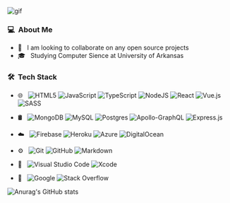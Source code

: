  ![gif](https://media1.giphy.com/media/toXKzaJP3WIgM/giphy.gif?cid=ecf05e47zj9dihbhbieo6fnim8r5vtrt5wv8so8t7srp1twn&rid=giphy.gif&ct=g)
### 💻 &nbsp;About Me 

- 👯 &nbsp; I am looking to collaborate on any open source projects
- 🎓 &nbsp; Studying Computer Sience at University of Arkansas


### 🛠 &nbsp;Tech Stack

- 🌐 &nbsp;
  ![HTML5](https://img.shields.io/badge/HTML_&_CSS-%23E34F26.svg?style=flat&logo=html5&logoColor=white)
  ![JavaScript](https://img.shields.io/badge/JavaScript-%23323330.svg?style=flat&logo=javascript&logoColor=%23F7DF1E)
  ![TypeScript](https://img.shields.io/badge/TypeScript-%23007ACC.svg?style=flat&logo=typescript&logoColor=white)
  ![NodeJS](https://img.shields.io/badge/Node.js-%2343853D.svg?style=flat&logo=node.js&logoColor=white)
  ![React](https://img.shields.io/badge/React-%2320232a.svg?style=flat&logo=react&logoColor=%2361DAFB)
  ![Vue.js](https://img.shields.io/badge/Vue.js-%2335495e.svg?style=flat&logo=vuedotjs&logoColor=%234FC08D)
  ![SASS](https://img.shields.io/badge/SASS-hotpink.svg?style=flat&logo=SASS&logoColor=white)
- 🛢 &nbsp;
  ![MongoDB](https://img.shields.io/badge/MongoDB-%234ea94b.svg?style=flat&logo=mongodb&logoColor=white)
  ![MySQL](https://img.shields.io/badge/MySQL-%2300f.svg?style=flat&logo=mysql&logoColor=white)
  ![Postgres](https://img.shields.io/badge/Postgres-%23316192.svg?style=flat&logo=postgresql&logoColor=white)
  ![Apollo-GraphQL](https://img.shields.io/badge/-ApolloGraphQL-311C87?style=flat&logo=apollo-graphql)
  ![Express.js](https://img.shields.io/badge/Express-%23404d59.svg?style=flat&logo=express&logoColor=%2361DAFB)

- ☁️ &nbsp;
  ![Firebase](https://img.shields.io/badge/Firebase-%23039BE5.svg?style=flat&logo=firebase)
  ![Heroku](https://img.shields.io/badge/heroku-%23430098.svg?style=flat&logo=heroku&logoColor=white)
  ![Azure](https://img.shields.io/badge/Azure-%230072C6.svg?style=flat&logo=azure-devops&logoColor=white)
  ![DigitalOcean](https://img.shields.io/badge/DigitalOcean-%230167ff.svg?style=flat&logo=digitalOcean&logoColor=white)

- ⚙️ &nbsp;
  ![Git](https://img.shields.io/badge/git-%23F05033.svg?style=flat&logo=git&logoColor=white)
  ![GitHub](https://img.shields.io/badge/GitHub-%23121011.svg?style=flat&logo=github&logoColor=white)
  ![Markdown](https://img.shields.io/badge/-Markdown-333333?style=flat&logo=markdown)
- 🔧 &nbsp;
![Visual Studio Code](https://img.shields.io/badge/VisualStudioCode-0078d7.svg?style=flat&logo=visual-studio-code&logoColor=white)
![Xcode](https://img.shields.io/badge/Xcode-007ACC?style=flat&logo=Xcode&logoColor=white)

- 📙 &nbsp;
![Google](https://img.shields.io/badge/Googling_⚡-%230072C6.svg?style=flat&logo=google&logoColor=white)
![Stack Overflow](https://img.shields.io/badge/-The_All_Mighty_🤣-FE7A16?style=flat&logo=stack-overflow&logoColor=white)


![Anurag's GitHub stats](https://github-readme-stats.vercel.app/api?username=skibaalex&show_icons=true)







